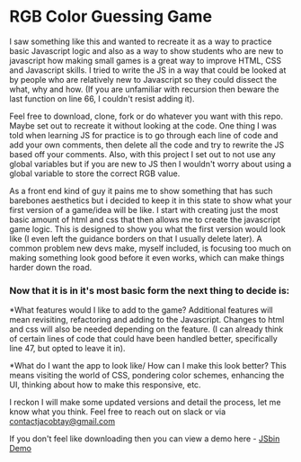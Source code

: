 # RGB Color Guessing Game

I saw something like this and wanted to recreate it as a way to practice basic Javascript logic and also as a way to show students who are new to javascript how making small games is a great way to improve HTML, CSS and Javascript skills. I tried to write the JS in a way that could be looked at by people who are relatively new to Javascript so they could dissect the what, why and how. (If you are unfamiliar with recursion then beware the last function on line 66, I couldn't resist adding it).

Feel free to download, clone, fork or do whatever you want with this repo. Maybe set out to recreate it without looking at the code. One thing I was told when learning JS for practice is to go through each line of code and add your own comments, then delete all the code and try to rewrite the JS based off your comments. Also, with this project I set out to not use any global variables but if you are new to JS then I wouldn't worry about using a global variable to store the correct RGB value.



As a front end kind of guy it pains me to show something that has such barebones aesthetics but i decided to keep it in this state to show what your first version of a game/idea will be like. I start with creating just the most basic amount of html and css that then allows me to create the javascript game logic. This is designed to show you what the first version would look like (I even left the guidance borders on that I usually delete later). A common problem new devs make, myself included, is focusing too much on making something look good before it even works, which can make things harder down the road.

### Now that it is in it's most basic form the next thing to decide is: 

*What features would I like to add to the game? Additional features will mean revisiting, refactoring and adding to the Javascript. Changes to html and css will also be needed depending on the feature.
(I can already think of certain lines of code that could have been handled better, specifically line 47, but opted to leave it in).

*What do I want the app to look like/ How can I make this look better? This means visiting the world of CSS, pondering color schemes, enhancing the UI, thinking about how to make this responsive, etc.

I reckon I will make some updated versions and detail the process, let me know what you think. Feel free to reach out on slack or via contactjacobtay@gmail.com

If you don't feel like downloading then you can view a demo here - [JSbin Demo](https://jsbin.com/roqoyit/edit?output)

